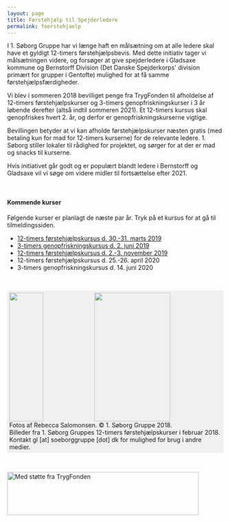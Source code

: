 ```yaml
---
layout: page
title: Førstehjælp til Spejderledere
permalink: foerstehjaelp
---
```

I 1. Søborg Gruppe har vi længe haft en målsætning om at alle ledere skal have et gyldigt 12-timers førstehjælpsbevis. Med dette initiativ tager vi målsætningen videre, og forsøger at give spejderledere i Gladsaxe kommune og Bernstorff Division (Det Danske Spejderkorps' division primært for grupper i Gentofte) mulighed for at få samme førstehjælpsfærdigheder.

Vi blev i sommeren 2018 bevilliget penge fra TrygFonden til afholdelse af 12-timers førstehjælpskurser og 3-timers genopfriskningskurser i 3 år løbende derefter (altså indtil sommeren 2021). Et 12-timers kursus skal genopfriskes hvert 2. år, og derfor er genopfriskningskurserne vigtige.

Bevillingen betyder at vi kan afholde førstehjælpskurser næsten gratis (med betaling kun for mad for 12-timers kurserne) for de relevante ledere. 1. Søborg stiller lokaler til rådighed for projektet, og sørger for at der er mad og snacks til kurserne.

Hvis initiativet går godt og er populært blandt ledere i Bernstorff og Gladsaxe vil vi søge om videre midler til fortsættelse efter 2021.

&nbsp;

<h4>Kommende kurser</h4>

Følgende kurser er planlagt de næste par år. Tryk på et kursus for at gå til tilmeldingssiden.

- [12-timers førstehjælpskursus d. 30.-31. marts 2019](https://medlem.dds.dk/event/id/15027/register)
- [3-timers genopfriskningskursus d. 2. juni 2019](https://medlem.dds.dk/event/id/15030/register)
- [12-timers førstehjælpskursus d. 2.-3. november 2019](https://medlem.dds.dk/event/id/15029/register)
- 12-timers førstehjælpskursus d. 25.-26. april 2020
- 3-timers genopfriskningskursus d. 14. juni 2020

&nbsp;

<p style="background: #f0f0f0; padding: 5px;"><img src="https://i.imgur.com/x2IoRPM.jpg" style="object-fit: cover; width: 40%; height: 300px;" /><img src="https://i.imgur.com/7bi3yIt.jpg" style="object-fit: cover; width: 60%; height: 300px;" /><br />Fotos af Rebecca Salomonsen. © 1. Søborg Gruppe 2018.<br />Billeder fra 1. Søborg Gruppes 12-timers førstehjælpskurser i februar 2018. Kontakt gl [at] soeborggruppe [dot] dk for mulighed for brug i andre medier.</p>

&nbsp;

<a href="https://www.trygfonden.dk/"><img src="https://i.imgur.com/XbWks4d.png" alt="Med støtte fra TrygFonden" width="446" height="100" /></a>
